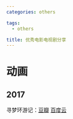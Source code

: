 ```yaml
---
categories: others

tags: 
  - others

title: 优秀电影电视剧分享
---
```


# 动画

## 2017

寻梦环游记：[豆瓣](https://movie.douban.com/subject/20495023/)   [百度云](https://pan.baidu.com/s/1bpWGYOv)